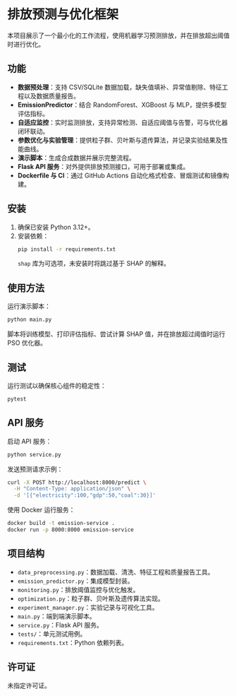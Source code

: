 # 排放预测与优化框架

本项目展示了一个最小化的工作流程，使用机器学习预测排放，并在排放超出阈值时进行优化。

## 功能
- **数据预处理**：支持 CSV/SQLite 数据加载，缺失值填补、异常值剔除、特征工程以及数据质量报告。
- **EmissionPredictor**：结合 RandomForest、XGBoost 与 MLP，提供多模型评估指标。
- **自适应监控**：实时监测排放，支持异常检测、自适应阈值与告警，可与优化器闭环联动。
- **参数优化与实验管理**：提供粒子群、贝叶斯与遗传算法，并记录实验结果及性能曲线。
- **演示脚本**：生成合成数据并展示完整流程。
- **Flask API 服务**：对外提供排放预测接口，可用于部署或集成。
- **Dockerfile 与 CI**：通过 GitHub Actions 自动化格式检查、冒烟测试和镜像构建。

## 安装
1. 确保已安装 Python 3.12+。
2. 安装依赖：
   ```bash
   pip install -r requirements.txt
   ```
   `shap` 库为可选项，未安装时将跳过基于 SHAP 的解释。

## 使用方法
运行演示脚本：
```bash
python main.py
```
脚本将训练模型、打印评估指标、尝试计算 SHAP 值，并在排放超过阈值时运行 PSO 优化器。

## 测试
运行测试以确保核心组件的稳定性：
```bash
pytest
```

## API 服务
启动 API 服务：
```bash
python service.py
```
发送预测请求示例：
```bash
curl -X POST http://localhost:8000/predict \
  -H "Content-Type: application/json" \
  -d '[{"electricity":100,"gdp":50,"coal":30}]'
```
使用 Docker 运行服务：
```bash
docker build -t emission-service .
docker run -p 8000:8000 emission-service
```

## 项目结构
- `data_preprocessing.py`：数据加载、清洗、特征工程和质量报告工具。
- `emission_predictor.py`：集成模型封装。
- `monitoring.py`：排放阈值监控与优化触发。
- `optimization.py`：粒子群、贝叶斯及遗传算法实现。
- `experiment_manager.py`：实验记录与可视化工具。
- `main.py`：端到端演示脚本。
- `service.py`：Flask API 服务。
- `tests/`：单元测试用例。
- `requirements.txt`：Python 依赖列表。

## 许可证
未指定许可证。


